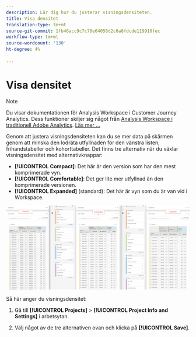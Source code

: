 ```yaml
---
description: Lär dig hur du justerar visningsdensiteten.
title: Visa densitet
translation-type: tm+mt
source-git-commit: 1fb46acc9c7c70e64058d2c6a8fdcde119910fec
workflow-type: tm+mt
source-wordcount: '130'
ht-degree: 4%

---
```



# Visa densitet

>[!NOTE]
>
>Du visar dokumentationen för Analysis Workspace i Customer Journey Analytics. Dess funktioner skiljer sig något från [Analysis Workspace i traditionell Adobe Analytics](https://docs.adobe.com/content/help/en/analytics/analyze/analysis-workspace/home.html). [Läs mer …](/help/getting-started/cja-aa.md)

Genom att justera visningsdensiteten kan du se mer data på skärmen genom att minska den lodräta utfyllnaden för den vänstra listen, frihandstabeller och kohorttabeller.
Det finns tre alternativ när du växlar visningsdensitet med alternativknappar:

- **[!UICONTROL Compact]**: Det här är den version som har den mest komprimerade vyn.
- **[!UICONTROL Comfortable]**: Det ger lite mer utfyllnad än den komprimerade versionen.
- **[!UICONTROL Expanded]** (standard): Det här är vyn som du är van vid i Workspace.

![](assets/view-density.png)

Så här anger du visningsdensitet:

1. Gå till **[!UICONTROL Projects]** > **[!UICONTROL Project Info and Settings]** i arbetsytan.

1. Välj något av de tre alternativen ovan och klicka på **[!UICONTROL Save]**.
